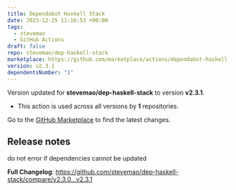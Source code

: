 ```yaml
---
title: Dependabot Haskell Stack
date: 2023-12-25 11:16:53 +00:00
tags:
  - stevemao
  - GitHub Actions
draft: false
repo: stevemao/dep-haskell-stack
marketplace: https://github.com/marketplace/actions/dependabot-haskell-stack
version: v2.3.1
dependentsNumber: "1"
---
```



Version updated for **stevemao/dep-haskell-stack** to version **v2.3.1**.
- This action is used across all versions by **1** repositories.

Go to the [GitHub Marketplace](https://github.com/marketplace/actions/dependabot-haskell-stack) to find the latest changes.

## Release notes

do not error if dependencies cannot be updated




**Full Changelog**: https://github.com/stevemao/dep-haskell-stack/compare/v2.3.0...v2.3.1
